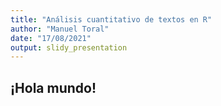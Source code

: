 ```yaml
---
title: "Análisis cuantitativo de textos en R"
author: "Manuel Toral"
date: "17/08/2021"
output: slidy_presentation
---
```





## ¡Hola mundo!

